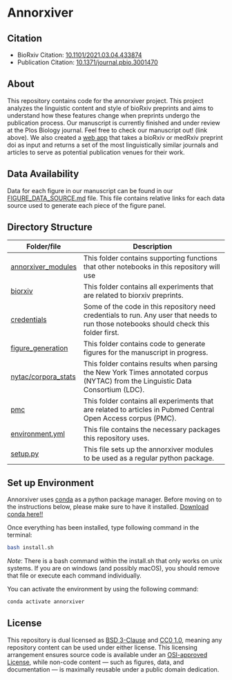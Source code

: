 # Annorxiver

## Citation
- BioRxiv Citation: [10.1101/2021.03.04.433874](https://doi.org/10.1101/2021.03.04.433874)
- Publication Citation: [10.1371/journal.pbio.3001470](https://doi.org/10.1371/journal.pbio.3001470)

## About
This repository contains code for the annorxiver project.
This project analyzes the linguistic content and style of bioRxiv preprints and aims to understand how these features change when preprints undergo the publication process.
Our manuscript is currently finished and under review at the Plos Biology journal.
Feel free to check our manuscript out! (link above).
We also created a [web app](greenelab.github.io/preprint-similarity-search) that takes a bioRxiv or medRxiv preprint doi as input and returns a set of the most linguistically similar journals and articles to serve as potential publication venues for their work.

## Data Availability
Data for each figure in our manuscript can be found in our [FIGURE_DATA_SOURCE.md](FIGURE_DATA_SOURCE.md) file.
This file contains relative links for each data source used to generate each piece of the figure panel.

## Directory Structure
| Folder/file | Description |
| --- | --- | 
| [annorxiver_modules](annorxiver_modules) | This folder contains supporting functions that other notebooks in this repository will use |
| [biorxiv](biorxiv) | This folder contains all experiments that are related to biorxiv preprints. | 
| [credentials](credentials) | Some of the code in this repository need credentials to run. Any user that needs to run those notebooks should check this folder first. |
| [figure_generation](figure_generation) | This folder contains code to generate figures for the manuscript in progress. |
| [nytac/corpora_stats](nytac/corpora_stats) | This folder contains results when parsing the New York Times annotated corpus (NYTAC) from the Linguistic Data Consortium (LDC). |
| [pmc](pmc) |  This folder contains all experiments that are related to articles in Pubmed Central Open Access corpus (PMC). | 
| [environment.yml](environment.yml) | This file contains the necessary packages this repository uses.  |
| [setup.py](setup.py) | This file sets up the annorxiver modules to be used as a regular python package. |


## Set up Environment

Annorxiver uses [conda](http://conda.pydata.org/docs/intro.html) as a python package manager.
Before moving on to the instructions below, please make sure to have it installed.
[Download conda here!!](https://docs.conda.io/en/latest/miniconda.html)
  
Once everything has been installed, type following command in the terminal: 

```bash
bash install.sh
``` 
_Note_: 
There is a bash command within the install.sh that only works on unix systems.
If you are on windows (and possibly macOS), you should remove that file or execute each command individually.

You can activate the environment by using the following command: 

```bash
conda activate annorxiver
```  

## License

This repository is dual licensed as [BSD 3-Clause](LICENSE-BSD.md) and [CC0 1.0](LICENSE-CC0.md), meaning any repository content can be used under either license. This licensing arrangement ensures source code is available under an [OSI-approved License](https://opensource.org/licenses/alphabetical), while non-code content — such as figures, data, and documentation — is maximally reusable under a public domain dedication.
